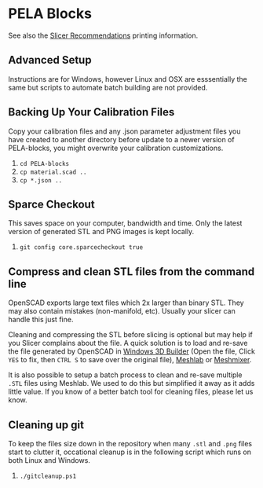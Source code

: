 # PELA Blocks

See also the [Slicer Recommendations](SLICER_RECOMMENDATIONS) printing information.

## Advanced Setup

Instructions are for Windows, however Linux and OSX are esssentially the same but scripts to automate batch building are not provided.

## Backing Up Your Calibration Files

Copy your calibration files and any .json parameter adjustment files you have created to another directory before update to a newer version of PELA-blocks, you might overwrite your calibration customizations. 

1. `cd PELA-blocks`
1. `cp material.scad ..`
1. `cp *.json ..`

## Sparce Checkout

This saves space on your computer, bandwidth and time. Only the latest version of generated STL and PNG images is kept locally.

1. `git config core.sparcecheckout true`

## Compress and clean STL files from the command line

OpenSCAD exports large text files which 2x larger than binary STL. They may also contain mistakes (non-manifold, etc). Usually your slicer can handle this just fine.

Cleaning and compressing the STL before slicing is optional but may help if you Slicer complains about the file. A quick solution is to load and re-save the file generated by OpenSCAD in [Windows 3D Builder](https://www.microsoft.com/store/apps/9wzdncrfj3t6) (Open the file, Click `YES` to fix, then `CTRL S` to save over the original file), [Meshlab](http://www.meshlab.net/) or [Meshmixer](http://www.meshmixer.com/download.html).

It is also possible to setup a batch process to clean and re-save multiple `.STL` files using Meshlab. We used to do this but simplified it away as it adds little value. If you know of a better batch tool for cleaning files, please let us know.

## Cleaning up git

To keep the files size down in the repository when many `.stl` and `.png` files start to clutter it, occational cleanup is in the following script which runs on both Linux and Windows.

1. `./gitcleanup.ps1`
